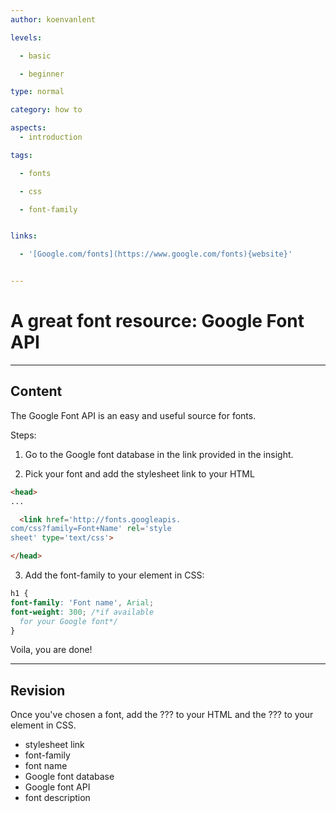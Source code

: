 ```yaml
---
author: koenvanlent

levels:

  - basic

  - beginner

type: normal

category: how to

aspects:
  - introduction

tags:

  - fonts

  - css

  - font-family


links:

  - '[Google.com/fonts](https://www.google.com/fonts){website}'


---
```


# A great font resource: Google Font API

---
## Content

The Google Font API is an easy and useful source for fonts.

Steps:

1) Go to the Google font database in the link provided in the insight.

2) Pick your font and add the stylesheet link to your HTML

```html
<head>
...

  <link href='http://fonts.googleapis.
com/css?family=Font+Name' rel='style
sheet' type='text/css'>

</head>
```

3) Add the font-family to your element in CSS:

```css
h1 {
font-family: 'Font name', Arial;
font-weight: 300; /*if available
  for your Google font*/
}
```

Voila, you are done!

---
## Revision

Once you've chosen a font, add the ??? to your HTML and the ??? to your element in CSS.


* stylesheet link
* font-family
* font name
* Google font database
* Google font API
* font description
